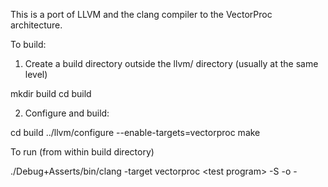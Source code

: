 This is a port of LLVM and the clang compiler to the VectorProc architecture.

To build:

1. Create a build directory outside the llvm/ directory (usually at the same level)

mkdir build
cd build

2. Configure and build:

cd build
../llvm/configure --enable-targets=vectorproc
make

To run (from within build directory)

./Debug+Asserts/bin/clang -target vectorproc &lt;test program&gt; -S -o -


